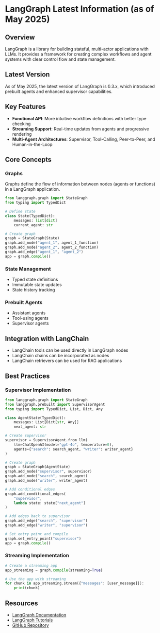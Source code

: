 # LangGraph Latest Information (as of May 2025)

## Overview
LangGraph is a library for building stateful, multi-actor applications with LLMs. It provides a framework for creating complex workflows and agent systems with clear control flow and state management.

## Latest Version
As of May 2025, the latest version of LangGraph is 0.3.x, which introduced prebuilt agents and enhanced supervisor capabilities.

## Key Features

- **Functional API**: More intuitive workflow definitions with better type checking
- **Streaming Support**: Real-time updates from agents and progressive rendering
- **Multi-Agent Architectures**: Supervisor, Tool-Calling, Peer-to-Peer, and Human-in-the-Loop

## Core Concepts

### Graphs
Graphs define the flow of information between nodes (agents or functions) in a LangGraph application.

```python
from langgraph.graph import StateGraph
from typing import TypedDict

# Define state
class State(TypedDict):
    messages: list[dict]
    current_agent: str

# Create graph
graph = StateGraph(State)
graph.add_node("agent_1", agent_1_function)
graph.add_node("agent_2", agent_2_function)
graph.add_edge("agent_1", "agent_2")
app = graph.compile()
```

### State Management
- Typed state definitions
- Immutable state updates
- State history tracking

### Prebuilt Agents
- Assistant agents
- Tool-using agents
- Supervisor agents

## Integration with LangChain
- LangChain tools can be used directly in LangGraph nodes
- LangChain chains can be incorporated as nodes
- LangChain retrievers can be used for RAG applications

## Best Practices

### Supervisor Implementation

```python
from langgraph.graph import StateGraph
from langgraph.prebuilt import SupervisorAgent
from typing import TypedDict, List, Dict, Any

class AgentState(TypedDict):
    messages: List[Dict[str, Any]]
    next_agent: str

# Create supervisor
supervisor = SupervisorAgent.from_llm(
    llm=ChatOpenAI(model="gpt-4o", temperature=0),
    agents={"search": search_agent, "writer": writer_agent}
)

# Create graph
graph = StateGraph(AgentState)
graph.add_node("supervisor", supervisor)
graph.add_node("search", search_agent)
graph.add_node("writer", writer_agent)

# Add conditional edges
graph.add_conditional_edges(
    "supervisor",
    lambda state: state["next_agent"]
)

# Add edges back to supervisor
graph.add_edge("search", "supervisor")
graph.add_edge("writer", "supervisor")

# Set entry point and compile
graph.set_entry_point("supervisor")
app = graph.compile()
```

### Streaming Implementation

```python
# Create a streaming app
app_streaming = graph.compile(streaming=True)

# Use the app with streaming
for chunk in app_streaming.stream({"messages": [user_message]}):
    print(chunk)
```

## Resources
- [LangGraph Documentation](https://langchain-ai.github.io/langgraph/)
- [LangGraph Tutorials](https://langchain-ai.github.io/langgraph/tutorials/)
- [GitHub Repository](https://github.com/langchain-ai/langgraph)
